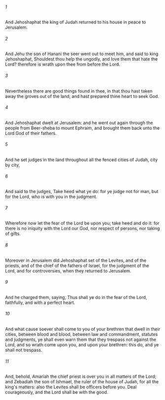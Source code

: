 ###### 1
And Jehoshaphat the king of Judah returned to his house in peace to Jerusalem.

###### 2
And Jehu the son of Hanani the seer went out to meet him, and said to king Jehoshaphat, Shouldest thou help the ungodly, and love them that hate the Lord? therefore is wrath upon thee from before the Lord.

###### 3
Nevertheless there are good things found in thee, in that thou hast taken away the groves out of the land, and hast prepared thine heart to seek God.

###### 4
And Jehoshaphat dwelt at Jerusalem: and he went out again through the people from Beer-sheba to mount Ephraim, and brought them back unto the Lord God of their fathers.

###### 5
And he set judges in the land throughout all the fenced cities of Judah, city by city,

###### 6
And said to the judges, Take heed what ye do: for ye judge not for man, but for the Lord, who is with you in the judgment.

###### 7
Wherefore now let the fear of the Lord be upon you; take heed and do it: for there is no iniquity with the Lord our God, nor respect of persons, nor taking of gifts.

###### 8
Moreover in Jerusalem did Jehoshaphat set of the Levites, and of the priests, and of the chief of the fathers of Israel, for the judgment of the Lord, and for controversies, when they returned to Jerusalem.

###### 9
And he charged them, saying, Thus shall ye do in the fear of the Lord, faithfully, and with a perfect heart.

###### 10
And what cause soever shall come to you of your brethren that dwell in their cities, between blood and blood, between law and commandment, statutes and judgments, ye shall even warn them that they trespass not against the Lord, and so wrath come upon you, and upon your brethren: this do, and ye shall not trespass.

###### 11
And, behold, Amariah the chief priest is over you in all matters of the Lord; and Zebadiah the son of Ishmael, the ruler of the house of Judah, for all the king's matters: also the Levites shall be officers before you. Deal courageously, and the Lord shall be with the good.

